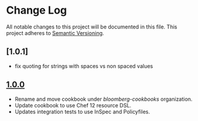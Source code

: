 # Change Log
All notable changes to this project will be documented in this file.
This project adheres to [Semantic Versioning](http://semver.org/).

## [1.0.1]
- fix quoting for strings with spaces vs non spaced values

## [1.0.0]
- Rename and move cookbook under _bloomberg-cookbooks_ organization.
- Update cookbook to use Chef 12 resource DSL.
- Updates integration tests to use InSpec and Policyfiles.

[Unreleased]: https://github.com/bloomberg-cookbooks/grub/compare/v1.0.0...HEAD
[1.0.0]: https://github.com/bloomberg-cookbooks/grub/tree/v1.0.0
